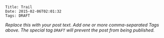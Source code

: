     Title: Trail
    Date: 2015-02-06T02:01:32
    Tags: DRAFT

_Replace this with your post text. Add one or more comma-separated
Tags above. The special tag `DRAFT` will prevent the post from being
published._

<!-- more -->
